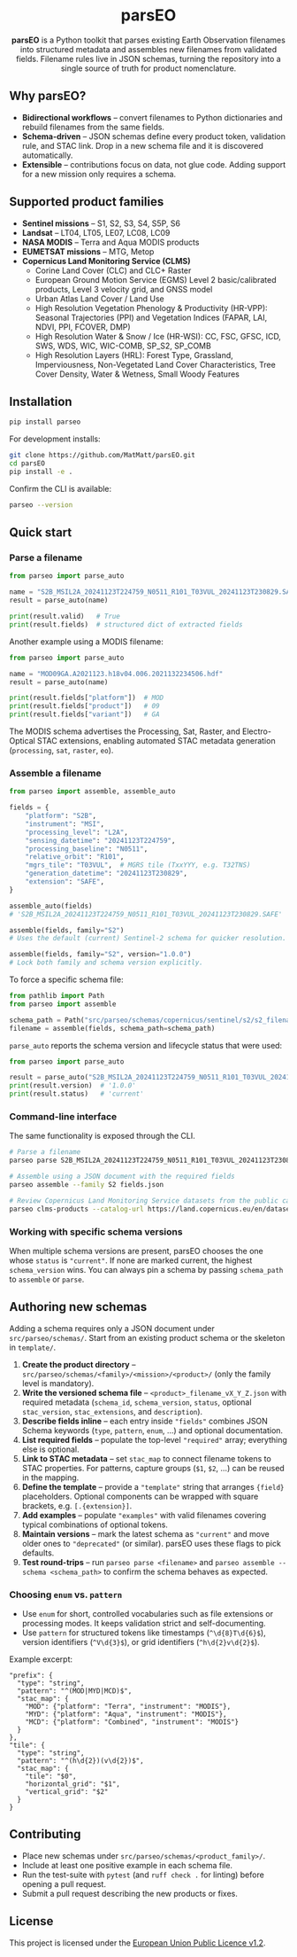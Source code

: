 <div align="center">

# parsEO

**parsEO** is a Python toolkit that parses existing Earth Observation filenames into structured metadata and assembles new filenames from validated fields. Filename rules live in JSON schemas, turning the repository into a single source of truth for product nomenclature.

</div>

## Why parsEO?

- **Bidirectional workflows** – convert filenames to Python dictionaries and rebuild filenames from the same fields.
- **Schema-driven** – JSON schemas define every product token, validation rule, and STAC link. Drop in a new schema file and it is discovered automatically.
- **Extensible** – contributions focus on data, not glue code. Adding support for a new mission only requires a schema.

## Supported product families

- **Sentinel missions** – S1, S2, S3, S4, S5P, S6
- **Landsat** – LT04, LT05, LE07, LC08, LC09
- **NASA MODIS** – Terra and Aqua MODIS products
- **EUMETSAT missions** – MTG, Metop
- **Copernicus Land Monitoring Service (CLMS)**
  - Corine Land Cover (CLC) and CLC+ Raster
  - European Ground Motion Service (EGMS) Level 2 basic/calibrated products, Level 3 velocity grid, and GNSS model
  - Urban Atlas Land Cover / Land Use
  - High Resolution Vegetation Phenology & Productivity (HR-VPP): Seasonal Trajectories (PPI) and Vegetation Indices (FAPAR, LAI, NDVI, PPI, FCOVER, DMP)
  - High Resolution Water & Snow / Ice (HR-WSI): CC, FSC, GFSC, ICD, SWS, WDS, WIC, WIC-COMB, SP_S2, SP_COMB
  - High Resolution Layers (HRL): Forest Type, Grassland, Imperviousness, Non-Vegetated Land Cover Characteristics, Tree Cover Density, Water & Wetness, Small Woody Features

## Installation

```bash
pip install parseo
```

For development installs:

```bash
git clone https://github.com/MatMatt/parsEO.git
cd parsEO
pip install -e .
```

Confirm the CLI is available:

```bash
parseo --version
```

## Quick start

### Parse a filename

```python
from parseo import parse_auto

name = "S2B_MSIL2A_20241123T224759_N0511_R101_T03VUL_20241123T230829.SAFE"
result = parse_auto(name)

print(result.valid)   # True
print(result.fields)  # structured dict of extracted fields
```

Another example using a MODIS filename:

```python
from parseo import parse_auto

name = "MOD09GA.A2021123.h18v04.006.2021132234506.hdf"
result = parse_auto(name)

print(result.fields["platform"])  # MOD
print(result.fields["product"])   # 09
print(result.fields["variant"])   # GA
```

The MODIS schema advertises the Processing, Sat, Raster, and Electro-Optical STAC extensions, enabling automated STAC metadata generation (`processing`, `sat`, `raster`, `eo`).

### Assemble a filename

```python
from parseo import assemble, assemble_auto

fields = {
    "platform": "S2B",
    "instrument": "MSI",
    "processing_level": "L2A",
    "sensing_datetime": "20241123T224759",
    "processing_baseline": "N0511",
    "relative_orbit": "R101",
    "mgrs_tile": "T03VUL",  # MGRS tile (TxxYYY, e.g. T32TNS)
    "generation_datetime": "20241123T230829",
    "extension": "SAFE",
}

assemble_auto(fields)
# 'S2B_MSIL2A_20241123T224759_N0511_R101_T03VUL_20241123T230829.SAFE'

assemble(fields, family="S2")
# Uses the default (current) Sentinel-2 schema for quicker resolution.

assemble(fields, family="S2", version="1.0.0")
# Lock both family and schema version explicitly.
```

To force a specific schema file:

```python
from pathlib import Path
from parseo import assemble

schema_path = Path("src/parseo/schemas/copernicus/sentinel/s2/s2_filename_v1_0_0.json")
filename = assemble(fields, schema_path=schema_path)
```

`parse_auto` reports the schema version and lifecycle status that were used:

```python
from parseo import parse_auto

result = parse_auto("S2B_MSIL2A_20241123T224759_N0511_R101_T03VUL_20241123T230829.SAFE")
print(result.version)  # '1.0.0'
print(result.status)   # 'current'
```

### Command-line interface

The same functionality is exposed through the CLI.

```bash
# Parse a filename
parseo parse S2B_MSIL2A_20241123T224759_N0511_R101_T03VUL_20241123T230829.SAFE

# Assemble using a JSON document with the required fields
parseo assemble --family S2 fields.json

# Review Copernicus Land Monitoring Service datasets from the public catalog
parseo clms-products --catalog-url https://land.copernicus.eu/en/dataset-catalog
```

### Working with specific schema versions

When multiple schema versions are present, parsEO chooses the one whose `status` is `"current"`. If none are marked current, the highest `schema_version` wins. You can always pin a schema by passing `schema_path` to `assemble` or `parse`.

## Authoring new schemas

Adding a schema requires only a JSON document under `src/parseo/schemas/`. Start from an existing product schema or the skeleton in `template/`.

1. **Create the product directory** – `src/parseo/schemas/<family>/<mission>/<product>/` (only the family level is mandatory).
2. **Write the versioned schema file** – `<product>_filename_vX_Y_Z.json` with required metadata (`schema_id`, `schema_version`, `status`, optional `stac_version`, `stac_extensions`, and `description`).
3. **Describe fields inline** – each entry inside `"fields"` combines JSON Schema keywords (`type`, `pattern`, `enum`, …) and optional documentation.
4. **List required fields** – populate the top-level `"required"` array; everything else is optional.
5. **Link to STAC metadata** – set `stac_map` to connect filename tokens to STAC properties. For patterns, capture groups (`$1`, `$2`, …) can be reused in the mapping.
6. **Define the template** – provide a `"template"` string that arranges `{field}` placeholders. Optional components can be wrapped with square brackets, e.g. `[.{extension}]`.
7. **Add examples** – populate `"examples"` with valid filenames covering typical combinations of optional tokens.
8. **Maintain versions** – mark the latest schema as `"current"` and move older ones to `"deprecated"` (or similar). parsEO uses these flags to pick defaults.
9. **Test round-trips** – run `parseo parse <filename>` and `parseo assemble --schema <schema_path>` to confirm the schema behaves as expected.

### Choosing `enum` vs. `pattern`

- Use `enum` for short, controlled vocabularies such as file extensions or processing modes. It keeps validation strict and self-documenting.
- Use `pattern` for structured tokens like timestamps (`^\d{8}T\d{6}$`), version identifiers (`^V\d{3}$`), or grid identifiers (`^h\d{2}v\d{2}$`).

Example excerpt:

```jsonc
"prefix": {
  "type": "string",
  "pattern": "^(MOD|MYD|MCD)$",
  "stac_map": {
    "MOD": {"platform": "Terra", "instrument": "MODIS"},
    "MYD": {"platform": "Aqua", "instrument": "MODIS"},
    "MCD": {"platform": "Combined", "instrument": "MODIS"}
  }
},
"tile": {
  "type": "string",
  "pattern": "^(h\d{2})(v\d{2})$",
  "stac_map": {
    "tile": "$0",
    "horizontal_grid": "$1",
    "vertical_grid": "$2"
  }
}
```

## Contributing

- Place new schemas under `src/parseo/schemas/<product_family>/`.
- Include at least one positive example in each schema file.
- Run the test-suite with `pytest` (and `ruff check .` for linting) before opening a pull request.
- Submit a pull request describing the new products or fixes.

## License

This project is licensed under the [European Union Public Licence v1.2](LICENSE.txt).
